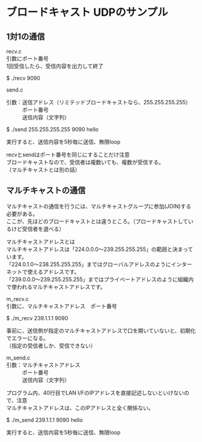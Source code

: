 # ブロードキャスト UDPのサンプル

## 1対1の通信

recv.c<br>
引数にポート番号<br>
1回受信したら、受信内容を出力して終了<br>

$ ./recv 9090

send.c

引数：送信アドレス（リミテッドブロードキャストなら、255.255.255.255）<br>
　　　ポート番号<br>
　　　送信内容（文字列）<br>

$ ./send 255.255.255.255 9090 hello<br>

実行すると、送信内容を5秒毎に送信、無限loop

recvとsendはポート番号を同じにすることだけ注意<br>
ブロードキャストなので、受信者は複数いても、複数が受信する。<br>
（マルチキャストとは別の話）



## マルチキャストの通信
マルチキャストの通信を行うには、マルチキャストグループに参加(JOIN)する必要がある。<br>
ここが、先ほどのブロードキャストとは違うところ。（ブロードキャストしているけど受信者を選べる）

マルチキャストアドレスとは<br>
マルチキャストアドレスは「224.0.0.0〜239.255.255.255」の範囲と決まっています。<br>
「224.0.1.0〜238.255.255.255」まではグローバルアドレスのようにインターネットで使えるアドレスです。<br>
「239.0.0.0〜239.255.255.255」まではプライベートアドレスのように組織内で使われるマルチキャストアドレスです。

m_recv.c<br>
引数に、マルチキャストアドレス　ポート番号<br>

$ ./m_recv 239.1.1.1 9090

事前に、送信側が指定のマルチキャストアドレスで口を開いていないと、初期化でエラーになる。<br>
（指定の受信者しか、受信できない）


m_send.c<br>
引数：マルチキャストアドレス<br>
　　　ポート番号<br>
　　　送信内容（文字列）

プログラム内、40行目でLAN I/FのIPアドレスを直接記述しないといけないので、注意<br>
マルチキャストアドレスは、このIPアドレスと全く関係ない。

$ ./m_send 239.1.1.1 9090 hello

実行すると、送信内容を5秒毎に送信、無限loop
